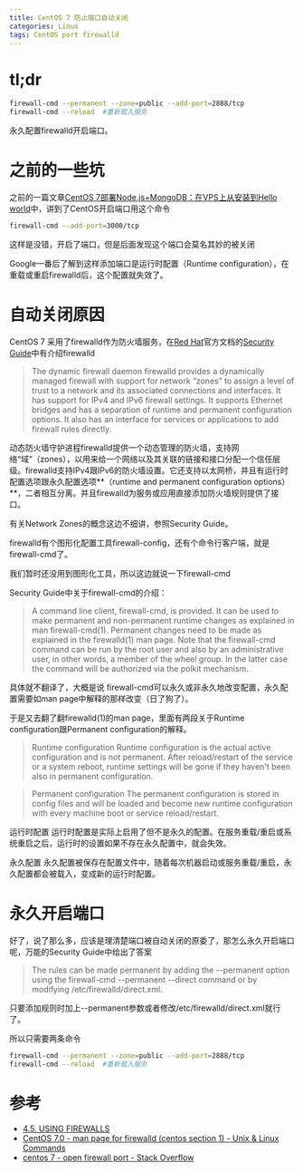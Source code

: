 ```yaml
---
title: CentOS 7 防止端口自动关闭
categories: Linux
tags: CentOS port firewalld
---
```


# tl;dr

```bash
firewall-cmd --permanent --zone=public --add-port=2888/tcp
firewall-cmd --reload  #重新载入服务
```

永久配置firewalld开启端口。

# 之前的一些坑

之前的一篇文章[CentOS 7部署Node.js+MongoDB：在VPS上从安装到Hello world][]中，讲到了CentOS开启端口用这个命令

```bash
firewall-cmd --add-port=3000/tcp
```

这样是没错，开启了端口，但是后面发现这个端口会莫名其妙的被关闭

Google一番后了解到这样添加端口是运行时配置（Runtime configuration），在重载或重启firewalld后，这个配置就失效了。

# 自动关闭原因

CentOS 7 采用了firewalld作为防火墙服务，在[Red Hat][]官方文档的[Security Guide][]中有介绍firewalld

>The dynamic firewall daemon firewalld provides a dynamically managed firewall with support for network “zones” to assign a level of trust to a network and its associated connections and interfaces. It has support for IPv4 and IPv6 firewall settings. It supports Ethernet bridges and has a separation of runtime and permanent configuration options. It also has an interface for services or applications to add firewall rules directly.

动态防火墙守护进程firewalld提供一个动态管理的防火墙，支持网络“域”（zones），以用来给一个网络以及其关联的链接和接口分配一个信任层级。firewalld支持IPv4跟IPv6的防火墙设置。它还支持以太网桥，并且有运行时配置选项跟永久配置选项**（runtime and permanent configuration options）**，二者相互分离。并且firewalld为服务或应用直接添加防火墙规则提供了接口。

有关Network Zones的概念这边不细讲，参照Security Guide。

firewalld有个图形化配置工具firewall-config，还有个命令行客户端，就是firewall-cmd了。

我们暂时还没用到图形化工具，所以这边就说一下firewall-cmd

Security Guide中关于firewall-cmd的介绍：

>A command line client, firewall-cmd, is provided. It can be used to make permanent and non-permanent runtime changes as explained in man firewall-cmd(1). Permanent changes need to be made as explained in the firewalld(1) man page. Note that the firewall-cmd command can be run by the root user and also by an administrative user, in other words, a member of the wheel group. In the latter case the command will be authorized via the polkit mechanism.

具体就不翻译了，大概是说
firewall-cmd可以永久或非永久地改变配置，永久配置需要如man page中解释的那样改变（日了狗了）。

于是又去翻了翻firewalld(1)的man page，里面有两段关于Runtime configuration跟Permanent configuration的解释。

>Runtime configuration
       Runtime configuration is the actual active configuration and is not permanent. After
       reload/restart of the service or a system reboot, runtime settings will be gone if they
       haven't been also in permanent configuration.

>Permanent configuration
   The permanent configuration is stored in config files and will be loaded and become new
   runtime configuration with every machine boot or service reload/restart.

运行时配置
        运行时配置是实际上启用了但不是永久的配置。在服务重载/重启或系统重启之后，运行时的设置如果不存在永久配置中，就会失效。

永久配置
        永久配置被保存在配置文件中，随着每次机器启动或服务重载/重启，永久配置都会被载入，变成新的运行时配置。

# 永久开启端口

好了，说了那么多，应该是理清楚端口被自动关闭的原委了，那怎么永久开启端口呢，万能的Security Guide中给出了答案

>The rules can be made permanent by adding the --permanent option using the firewall-cmd --permanent --direct command or by modifying /etc/firewalld/direct.xml. 

只要添加规则时加上--permanent参数或者修改/etc/firewalld/direct.xml就行了。

所以只需要两条命令

```bash
firewall-cmd --permanent --zone=public --add-port=2888/tcp
firewall-cmd --reload  #重新载入服务
```

# 参考

* [4.5. USING FIREWALLS][Security Guide]
* [CentOS 7.0 - man page for firewalld (centos section 1) - Unix & Linux Commands][]
* [centos 7 - open firewall port - Stack Overflow][]





[CentOS 7部署Node.js+MongoDB：在VPS上从安装到Hello world]: http://blog.csdn.net/azureternite/article/details/52349326
[Red Hat]: https://www.redhat.com/en
[Security Guide]: https://access.redhat.com/documentation/en-US/Red_Hat_Enterprise_Linux/7/html/Security_Guide/sec-Using_Firewalls.html
[CentOS 7.0 - man page for firewalld (centos section 1) - Unix & Linux Commands]: http://www.unix.com/man-page/centos/1/firewalld/
[centos 7 - open firewall port - Stack Overflow]: http://stackoverflow.com/questions/24729024/centos-7-open-firewall-port
